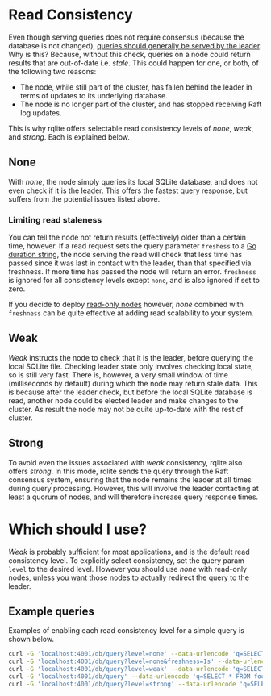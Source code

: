 # Read Consistency

Even though serving queries does not require consensus (because the database is not changed), [queries should generally be served by the leader](https://github.com/rqlite/rqlite/issues/5). Why is this? Because, without this check, queries on a node could return results that are out-of-date i.e. _stale_.  This could happen for one, or both, of the following two reasons:

 * The node, while still part of the cluster, has fallen behind the leader in terms of updates to its underlying database.
 * The node is no longer part of the cluster, and has stopped receiving Raft log updates.

This is why rqlite offers selectable read consistency levels of _none_, _weak_, and _strong_. Each is explained below.

## None
With _none_, the node simply queries its local SQLite database, and does not even check if it is the leader. This offers the fastest query response, but suffers from the potential issues listed above.

### Limiting read staleness
You can tell the node not return results (effectively) older than a certain time, however. If a read request sets the query parameter `freshess` to a [Go duration string](https://golang.org/pkg/time/#Duration), the node serving the read will check that less time has passed since it was last in contact with the leader, than that specified via freshness. If more time has passed the node will return an error. `freshness` is ignored for all consistency levels except `none`, and is also ignored if set to zero.

If you decide to deploy [read-only nodes](https://github.com/rqlite/rqlite/blob/master/DOC/READ_ONLY_NODES.md) however, _none_ combined with `freshness` can be quite effective at adding read scalability to your system.

## Weak
_Weak_ instructs the node to check that it is the leader, before querying the local SQLite file. Checking leader state only involves checking local state, so is still very fast. There is, however, a very small window of time (milliseconds by default) during which the node may return stale data. This is because after the leader check, but before the local SQLite database is read, another node could be elected leader and make changes to the cluster. As result the node may not be quite up-to-date with the rest of cluster.

## Strong
To avoid even the issues associated with _weak_ consistency, rqlite also offers _strong_. In this mode, rqlite sends the query through the Raft consensus system, ensuring that the node remains the leader at all times during query processing. However, this will involve the leader contacting at least a quorum of nodes, and will therefore increase query response times.

# Which should I use?
_Weak_ is probably sufficient for most applications, and is the default read consistency level. To explicitly select consistency, set the query param `level` to the desired level. However you should use _none_ with read-only nodes, unless you want those nodes to actually redirect the query to the leader.

## Example queries
Examples of enabling each read consistency level for a simple query is shown below.

```bash
curl -G 'localhost:4001/db/query?level=none' --data-urlencode 'q=SELECT * FROM foo'
curl -G 'localhost:4001/db/query?level=none&freshness=1s' --data-urlencode 'q=SELECT * FROM foo'
curl -G 'localhost:4001/db/query?level=weak' --data-urlencode 'q=SELECT * FROM foo'
curl -G 'localhost:4001/db/query' --data-urlencode 'q=SELECT * FROM foo' # Same as weak
curl -G 'localhost:4001/db/query?level=strong' --data-urlencode 'q=SELECT * FROM foo'
```
